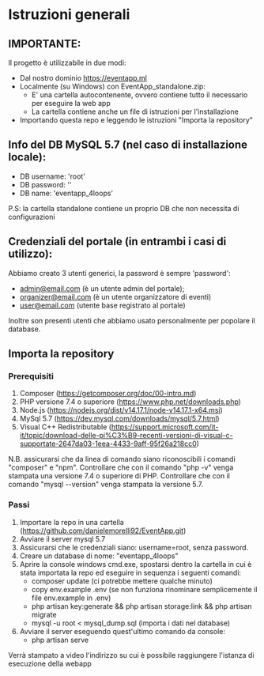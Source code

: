 # Istruzioni generali 

## IMPORTANTE:

Il progetto è utilizzabile in due modi:<br>
 - Dal nostro dominio https://eventapp.ml <br>
 - Localmente (su Windows) con EventApp_standalone.zip: <br>
    - E' una cartella autocontenente, ovvero contiene tutto il necessario per eseguire la web app </br>
	- La cartella contiene anche un file di istruzioni per l'installazione </br>
- Importando questa repo e leggendo le istruzioni "Importa la repository"
	
## Info del DB MySQL 5.7 (nel caso di installazione locale):
 - DB username: 'root'
 - DB password: ''
 - DB name: 'eventapp_4loops'

P.S: la cartella standalone contiene un proprio DB che non necessita di configurazioni

 
## Credenziali del portale (in entrambi i casi di utilizzo):
Abbiamo creato 3 utenti generici, la password è sempre 'password':
 - admin@email.com (è un utente admin del portale);
 - organizer@email.com (è un utente organizzatore di eventi)
 - user@email.com (utente base registrato al portale)
 
Inoltre son presenti utenti che abbiamo usato personalmente per popolare il database.

## Importa la repository

### Prerequisiti
1) Composer (https://getcomposer.org/doc/00-intro.md)
2) PHP versione 7.4 o superiore (https://www.php.net/downloads.php)
3) Node.js (https://nodejs.org/dist/v14.17.1/node-v14.17.1-x64.msi)
4) MySql 5.7 (https://dev.mysql.com/downloads/mysql/5.7.html)
5) Visual C++ Redistributable (https://support.microsoft.com/it-it/topic/download-delle-pi%C3%B9-recenti-versioni-di-visual-c-supportate-2647da03-1eea-4433-9aff-95f26a218cc0)

N.B. assicurarsi che da linea di comando siano riconoscibili i comandi "composer" e "npm". 
Controllare che con il comando "php -v" venga stampata una versione 7.4 o superiore di PHP. 
Controllare che con il comando "mysql --version" venga stampata la versione 5.7.

### Passi
1) Importare la repo in una cartella (https://github.com/danielemorelli92/EventApp.git)
2) Avviare il server mysql 5.7
3) Assicurarsi che le credenziali siano: username=root, senza password.
4) Creare un database di nome: "eventapp_4loops"
5) Aprire la console windows cmd.exe, spostarsi dentro la cartella in cui è stata importata la repo ed eseguire in sequenza i seguenti comandi:
    * composer update                   (ci potrebbe mettere qualche minuto)
    * copy env.example .env             (se non funziona rinominare semplicemente il file env.example in .env)
    * php artisan key:generate && php artisan storage:link && php artisan migrate
    * mysql -u root < mysql_dump.sql    (importa i dati nel database)
6) Avviare il server eseguendo quest'ultimo comando da console:
    * php artisan serve

Verrà stampato a video l'indirizzo su cui è possibile raggiungere l'istanza di esecuzione della webapp
